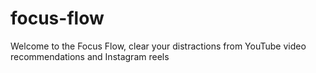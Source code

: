 # focus-flow
Welcome to the Focus Flow, clear your distractions from YouTube video recommendations and Instagram reels
